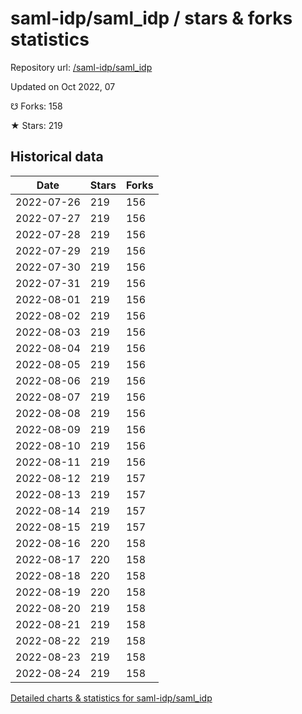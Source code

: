 # saml-idp/saml_idp / stars & forks statistics

Repository url: [/saml-idp/saml_idp](https://github.com/saml-idp/saml_idp)

Updated on Oct 2022, 07

☋ Forks: 158

★ Stars: 219

## Historical data
| Date | Stars | Forks |
|------|-------|-------|
| 2022-07-26 | 219 | 156 | 
| 2022-07-27 | 219 | 156 | 
| 2022-07-28 | 219 | 156 | 
| 2022-07-29 | 219 | 156 | 
| 2022-07-30 | 219 | 156 | 
| 2022-07-31 | 219 | 156 | 
| 2022-08-01 | 219 | 156 | 
| 2022-08-02 | 219 | 156 | 
| 2022-08-03 | 219 | 156 | 
| 2022-08-04 | 219 | 156 | 
| 2022-08-05 | 219 | 156 | 
| 2022-08-06 | 219 | 156 | 
| 2022-08-07 | 219 | 156 | 
| 2022-08-08 | 219 | 156 | 
| 2022-08-09 | 219 | 156 | 
| 2022-08-10 | 219 | 156 | 
| 2022-08-11 | 219 | 156 | 
| 2022-08-12 | 219 | 157 | 
| 2022-08-13 | 219 | 157 | 
| 2022-08-14 | 219 | 157 | 
| 2022-08-15 | 219 | 157 | 
| 2022-08-16 | 220 | 158 | 
| 2022-08-17 | 220 | 158 | 
| 2022-08-18 | 220 | 158 | 
| 2022-08-19 | 220 | 158 | 
| 2022-08-20 | 219 | 158 | 
| 2022-08-21 | 219 | 158 | 
| 2022-08-22 | 219 | 158 | 
| 2022-08-23 | 219 | 158 | 
| 2022-08-24 | 219 | 158 | 


[Detailed charts & statistics for saml-idp/saml_idp](https://reviewgithub.com/rep/saml-idp/saml_idp)
